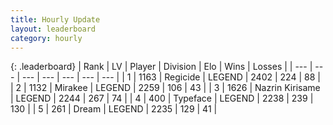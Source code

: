 ```yaml
---
title: Hourly Update
layout: leaderboard
category: hourly
---
```


{: .leaderboard}
| Rank | LV | Player | Division | Elo | Wins | Losses |
| --- | --- | --- | --- | --- | --- | --- |
| <span data-change="0">1</span> | 1163 | <span title="ID: 353063">Regicide</span> | LEGEND | <span data-change="16">2402</span> | <span data-change="4">224</span> | <span data-change="0">88</span> |
| <span data-change="1">2</span> | 1132 | <span title="ID: 416373">Mirakee</span> | LEGEND | <span data-change="0">2259</span> | <span data-change="0">106</span> | <span data-change="0">43</span> |
| <span data-change="-1">3</span> | 1626 | <span title="ID: 315148">Nazrin Kirisame</span> | LEGEND | <span data-change="-22">2244</span> | <span data-change="1">267</span> | <span data-change="3">74</span> |
| <span data-change="0">4</span> | 400 | <span title="ID: 628233">Typeface</span> | LEGEND | <span data-change="0">2238</span> | <span data-change="0">239</span> | <span data-change="0">130</span> |
| <span data-change="0">5</span> | 261 | <span title="ID: 573202">Dream</span> | LEGEND | <span data-change="0">2235</span> | <span data-change="0">129</span> | <span data-change="0">41</span> |